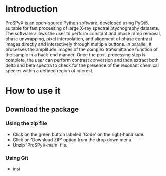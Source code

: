 # Introduction
ProSPyX is an open-source Python software, developed using PyQt5, suitable for fast processing of large X-ray spectral ptychography datasets. The software allows the user to perform constant and phase ramp removal, phase unwrapping, pixel interpolation, and alignment of phase contrast images directly and interactively through multiple buttons. In parallel, it processes the amplitude images of the complex transmittance function of the sample in a back-end manner. Once the post-processing step is complete, the user can perform contrast conversion and then extract both delta and beta spectra to check for the presence of the resonant chemical species within a defined region of interest.

# How to use it

## Download the package

### Using the zip file
* Click on the green button labeled 'Code' on the right-hand side.
* Click on 'Download ZIP' option from the drop down menu.
* Unzip 'ProSPyX-main' file.
### Using Git
* insi

